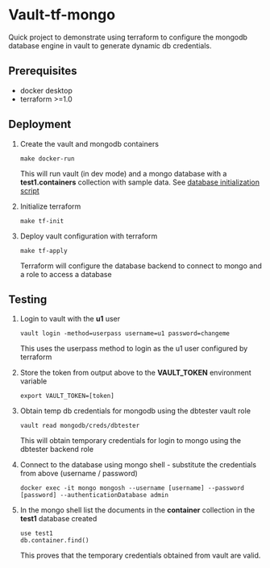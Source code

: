 # Vault-tf-mongo

Quick project to demonstrate using terraform to configure the mongodb database engine in vault to generate dynamic db credentials.

## Prerequisites

- docker desktop
- terraform >=1.0

## Deployment

1. Create the vault and mongodb containers
    ```
    make docker-run
    ```

    This will run vault (in dev mode) and a mongo database with a **test1.containers** collection with sample data. See [database initialization script](database/init-db.js)

1. Initialize terraform
    ```
    make tf-init
    ```
1. Deploy vault configuration with terraform
    ```
    make tf-apply
    ```

    Terraform will configure the database backend to connect to mongo and a role to access a database

## Testing

1. Login to vault with the **u1** user
    ```
    vault login -method=userpass username=u1 password=changeme
    ```

    This uses the userpass method to login as the u1 user configured by terraform

1. Store the token from output above to the **VAULT_TOKEN** environment variable
    ```
    export VAULT_TOKEN=[token]
    ```
1. Obtain temp db credentials for mongodb using the dbtester vault role
    ```
    vault read mongodb/creds/dbtester
    ```

    This will obtain temporary credentials for login to mongo using the dbtester backend role

1. Connect to the database using mongo shell - substitute the credentials from above (username / password)
    ```
    docker exec -it mongo mongosh --username [username] --password [password] --authenticationDatabase admin
    ```
1. In the mongo shell list the documents in the **container** collection in the **test1** database created
    ```
    use test1
    db.container.find()
    ```

    This proves that the temporary credentials obtained from vault are valid.